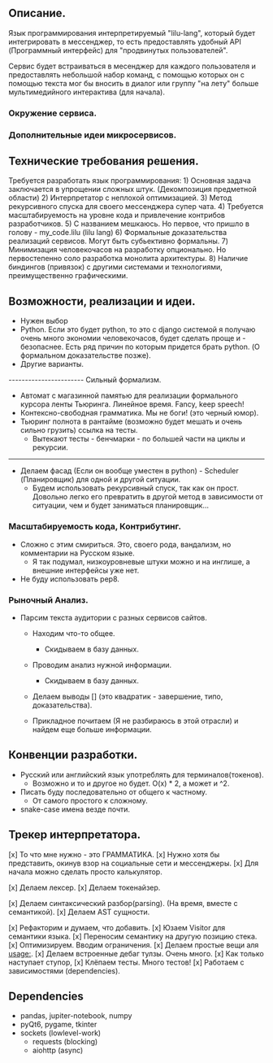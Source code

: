<!-- TODO: ссылки на источники. Markdown docs for example to keep in mind -->
## Описание.
Язык программирования интерпретируемый "lilu-lang", который будет интегрировать в мессенджер, то есть предоставлять удобный API (Программный интерфейс) для "продвинутых пользователей". 

Сервис будет встраиваться в месенджер для каждого пользователя и предоставлять небольшой набор команд, с помощью которых он с помощью текста мог бы вносить в диалог или группу "на лету" больше мультимедийного интерактива (для начала).

### Окружение сервиса.

### Дополнительные идеи микросервисов.



## Технические требования решения.
Требуется разработать язык программирования:
    1) Основная задача заключается в упрощении сложных штук. (Декомпозиция предметной области)
    2) Интерпретатор с неплохой оптимизацией.
    3) Метод рекурсивного спуска для своего мессенджера супер чата.
    4) Требуется масштабируемость на уровне кода и привлечение контрибов разработчиков.
    5) С названием мешкаюсь. Но первое, что пришло в голову - my_code.lilu (lilu lang)
    6) Формальные доказательства реализаций сервисов. Могут быть субьективно формальны.
    7) Минимизация человекочасов на разработку опционально. Но первостепенно соло разработка монолита архитектуры.
    8) Наличие биндингов (привязок) с другими системами и технологиями, преимущественно графическими.

## Возможности, реализации и идеи.
- Нужен выбор 
- Python. Если это будет python, то это с django системой я получаю очень много экономии человекочасов, будет сделать проще и - безопаснее. Есть ряд причин по которым придется брать python. (О формальном доказательстве позже).
- Другие варианты.

----------------------- Сильный формализм.
- Автомат с магазинной памятью для реализации формального курсора ленты Тьюринга. Линейное время. Fancy, keep speech!
- Контексно-свободная грамматика. Мы не боги! (это черный юмор).
- Тьюринг полнота в рантайме (возможно будет мешать и очень сильно грузить) ссылка на тесты.
    - Вытекают тесты - бенчмарки - по большей части на циклы и рекурсии.
-----------------------

- Делаем фасад (Если он вообще уместен в python) - Scheduler (Планировщик) для одной и другой ситуации.
    - Будем использовать рекурсивный спуск, так как он прост. Довольно легко его превратить в другой метод в зависимости от ситуации, чем и будет заниматься планировщик...

### Масштабируемость кода, Контрибутинг.
- Сложно с этим смириться. Это, своего рода, вандализм, но комментарии на Русском языке.
    - Я так подумал, низкоуровневые штуки можно и на инглише, а внешние интерфейсы уже нет.
- Не буду использовать pep8.

### Рыночный Анализ.
- Парсим текста аудитории с разных сервисов сайтов.
    - Находим что-то общее.
        - Скидываем в базу данных.
    - Проводим анализ нужной информации.
        - Скидываем в базу данных.
    - Делаем выводы []  (это квадратик - завершение, типо, доказательства).

    - Прикладное почитаем (Я не разбираюсь в этой отрасли) и найдем еще больше информации.

## Конвенции разработки.
- Русский или английский язык употреблять для терминалов(токенов).
    - Возможно и то и другое но будет. O(x) * 2, а может и ^2.
- Писать буду последовательно от общего к частному.
    - От самого простого к сложному. 
- snake-case имена везде почти.

## Трекер интерпретатора.
[x] То что мне нужно - это ГРАММАТИКА.
    [x] Нужно хотя бы представить, окинув взор на социальные сети и мессенджеры.
        <!-- Эх. Здесь бы ML инженер пригодился, как нельзя, кстати. -->
    [x] Для начала можно сделать просто калькулятор.

[x] Делаем лексер.
    [x] Делаем токенайзер.

[x] Делаем синтаксический разбор(parsing). (На время, вместе c семантикой).
    [x] Делаем AST сущности.

[x] Рефакторим и думаем, что добавить.
[x] Юзаем Visitor для семантики языка. 
[x] Переносим семантику на другую позицию стека.
[x] Оптимизируем. Вводим ограничения.
    <!-- Здесь важно -->
[x] Делаем простые вещи аля <usage:>.
    [x] Делаем встроенные дебаг тулзы. Очень много.
        <!-- !it has a huge dependency for the small microservice.! FIXME. -->
    [x] Как только наступает ступор, 
            <!-- - !я еще не придумал! -->
        [x] Клёпаем тесты. Много тестов!
        [x] Работаем с зависимостями (dependencies).

## Dependencies
- pandas, jupiter-notebook, numpy
- pyQt6, pygame, tkinter
- sockets (lowlevel-work)
    - requests (blocking)
    - aiohttp (async)


